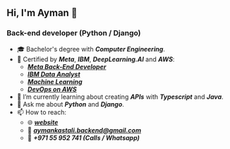 ## Hi, I'm Ayman 👋
### Back-end developer (Python / Django) ###

- 🎓 Bachelor's degree with ___Computer Engineering___.<br>
- 📜 Certified by ***Meta***, ***IBM***, ***DeepLearning.AI*** and ***AWS***:
  - ***[Meta Back-End Developer](https://coursera.org/share/a1761c10268e7556740a51a51f1013ff)***<br>
  - ***[IBM Data Analyst](https://coursera.org/share/2b5260118133d5464670436dc556ac81)***<br>
  - ***[Machine Learning](https://coursera.org/share/aca241562b869b50ef5e15eb8ac3553c)***<br>
  - ***[DevOps on AWS](https://coursera.org/share/2b5260118133d5464670436dc556ac81)***<br>
- 🌱 I’m currently learning about creating ___APIs___ with ***Typescript*** and ***Java***.<br>
- 💬 Ask me about ***Python*** and ***Django***.<br>
- 📫 How to reach:
  - 🌐 ***[website](https://www.aymankastali.com)***
  - 📧 ***aymankastali.backend@gmail.com***
  - 📱 ***+971 55 952 741 (Calls / Whatsapp)***
